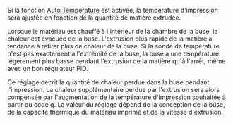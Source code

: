 Si la fonction [Auto Temperature](../experimental/material_flow_dependent_temperature.md) est activée, la température d'impression sera ajustée en fonction de la quantité de matière extrudée.

Lorsque le matériau est chauffé à l'intérieur de la chambre de la buse, la chaleur est évacuée de la buse. L'extrusion plus rapide de la matière a tendance à retirer plus de chaleur de la buse. Si la sonde de température n'est pas exactement à l'extrémité de la buse, la buse a une température légèrement plus basse pendant l'extrusion de la matière qu'à l'arrêt, même avec un bon régulateur PID.

Ce réglage décrit la quantité de chaleur perdue dans la buse pendant l'impression. La chaleur supplémentaire perdue par l'extrusion sera alors compensée par l'augmentation de la température d'impression souhaitée à partir du code g. La valeur du réglage dépend de la conception de la buse, de la capacité thermique du matériau imprimé et de la vitesse d'extrusion.
